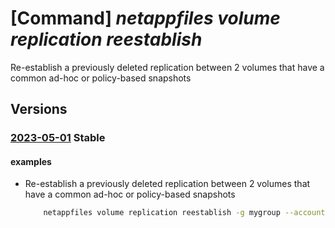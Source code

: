 # [Command] _netappfiles volume replication reestablish_

Re-establish a previously deleted replication between 2 volumes that have a common ad-hoc or policy-based snapshots

## Versions

### [2023-05-01](/Resources/mgmt-plane/L3N1YnNjcmlwdGlvbnMve30vcmVzb3VyY2Vncm91cHMve30vcHJvdmlkZXJzL21pY3Jvc29mdC5uZXRhcHAvbmV0YXBwYWNjb3VudHMve30vY2FwYWNpdHlwb29scy97fS92b2x1bWVzL3t9L3JlZXN0YWJsaXNocmVwbGljYXRpb24=/2023-05-01.xml) **Stable**

<!-- mgmt-plane /subscriptions/{}/resourcegroups/{}/providers/microsoft.netapp/netappaccounts/{}/capacitypools/{}/volumes/{}/reestablishreplication 2023-05-01 -->

#### examples

- Re-establish a previously deleted replication between 2 volumes that have a common ad-hoc or policy-based snapshots
    ```bash
        netappfiles volume replication reestablish -g mygroup --account-name myaccname --pool-name mypoolname --name mydestinationvolname --source-volume-id mysourcevolumeid
    ```
